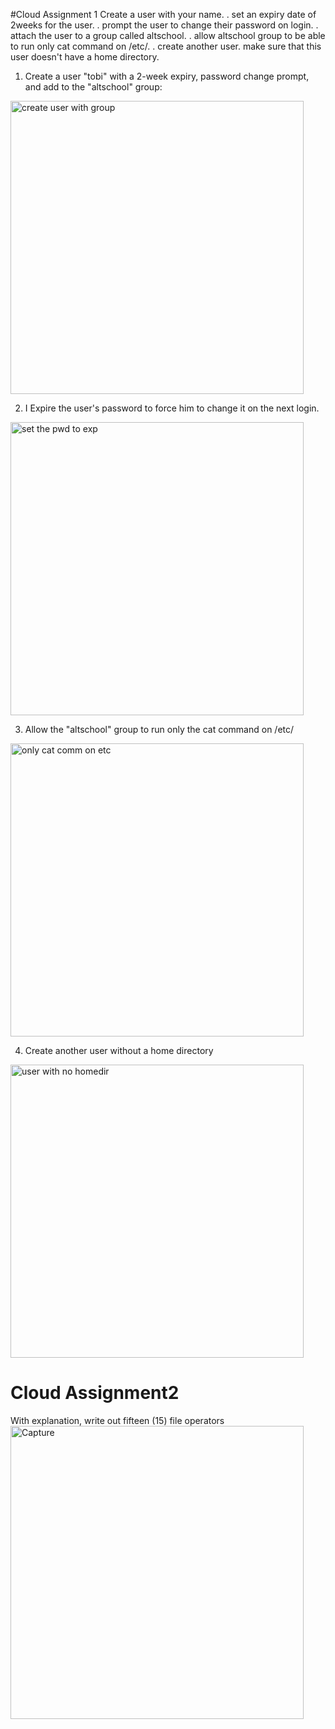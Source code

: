 #Cloud Assignment 1
Create a user with your name.
. set an expiry date of 2weeks for the user.
. prompt the user to change their password on login.
. attach the user to a group called altschool.
. allow altschool group to be able to run only cat command on /etc/.
. create another user. make sure that this user doesn't have a home directory.


1. Create a user "tobi" with a 2-week expiry, password change prompt, and add to the "altschool" group:
<img width="469" alt="create user with group" src="https://github.com/kentobias132/AltschCloud-assignment/assets/68740749/208bef50-05df-4dce-8832-c3f37c2260df">

2. I Expire the user's password to force him to change it on the next login.
<img width="469" alt="set the pwd to exp" src="https://github.com/kentobias132/AltschCloud-assignment/assets/68740749/db60dd68-3a5a-4a08-af3f-eae16229152b">

3. Allow the "altschool" group to run only the cat command on /etc/
<img width="469" alt="only cat comm on etc" src="https://github.com/kentobias132/AltschCloud-assignment/assets/68740749/8ed75863-2d28-40dc-8026-0ec29fe8e22e">

4. Create another user without a home directory
<img width="469" alt="user with no homedir" src="https://github.com/kentobias132/AltschCloud-assignment/assets/68740749/3526b4a7-bb07-4803-ae8a-a5ce2660a98d">


# Cloud Assignment2 
With explanation, write out fifteen (15) file operators
<img width="469" alt="Capture" src="https://github.com/kentobias132/AltschCloud-assignment/assets/68740749/ae9040a9-78a8-4731-a7c9-7deeb40d75f3">
